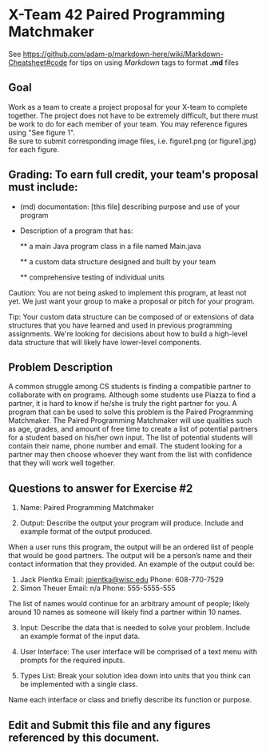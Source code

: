 # X-Team 42 Paired Programming Matchmaker

See https://github.com/adam-p/markdown-here/wiki/Markdown-Cheatsheet#code for tips on using *Markdown* tags to format __.md__ files

## Goal

Work as a team to create a project proposal for your X-team to complete together.
The project does not have to be extremely difficult,
but there must be work to do for each member of your team.
You may reference figures using "See figure 1".  
Be sure to submit corresponding image files, i.e. figure1.png (or figure1.jpg) for each figure.

## Grading: To earn full credit, your team's proposal must include:

* (md) documentation: [this file] describing purpose and use of your program

* Description of a program that has:

  ** a main Java program class in a file named Main.java
  
  ** a custom data structure designed and built by your team
  
  ** comprehensive testing of individual units
  
 Caution: You are not being asked to implement this program, at least not yet. 
 We just want your group to make a proposal or pitch for your program.
 
 Tip: Your custom data structure can be composed of or extensions of data structures that you have learned and used in previous programming assignments.  We're looking for decisions about how to build a high-level data structure that will likely have lower-level components.

## Problem Description

A common struggle among CS students is finding a compatible partner to collaborate with on programs. Although some students use Piazza to find a partner, it is hard to know if he/she is truly the right partner for you. A program that can be used to solve this problem is the Paired Programming Matchmaker. The Paired Programming Matchmaker will use qualities such as age, grades, and amount of free time to create a list of potential partners for a student based on his/her own input. The list of potential students will contain their name, phone number and email. The student looking for a partner may then choose whoever they want from the list with confidence that they will work well together. 

## Questions to answer for Exercise #2

1. Name: Paired Programming Matchmaker



2. Output: Describe the output your program will produce.  Include and example format of the output produced.

When a user runs this program, the output will be an ordered list of people that would be good partners. The output will be a person’s name and their contact information that they provided. An example of the output could be:

1.	Jack Pientka
Email: jpientka@wisc.edu
Phone: 608-770-7529
2.	Simon Theuer
Email: n/a
Phone: 555-5555-555

The list of names would continue for an arbitrary amount of people; likely around 10 names as someone will likely find a partner within 10 names. 

3. Input: Describe the data that is needed to solve your problem. Include an example format of the input data.



4. User Interface: The user interface will be comprised of a text menu with prompts for the required inputs.



5. Types List: Break your solution idea down into units that you think can be implemented with a single class.



Name each interface or class and briefly describe its function or purpose.


## Edit and Submit this file and any figures referenced by this document.

